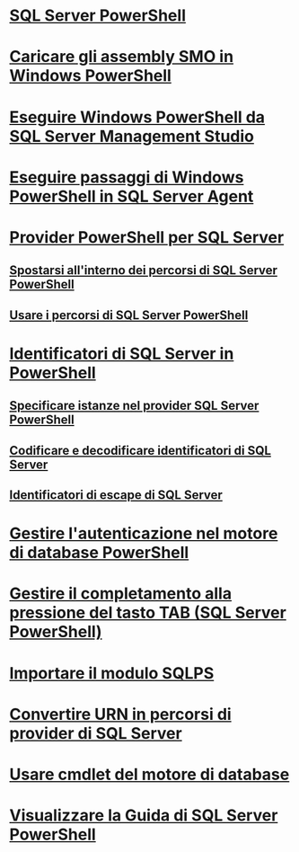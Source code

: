 # [SQL Server PowerShell](sql-server-powershell.md)
# [Caricare gli assembly SMO in Windows PowerShell](load-the-smo-assemblies-in-windows-powershell.md)
# [Eseguire Windows PowerShell da SQL Server Management Studio](run-windows-powershell-from-sql-server-management-studio.md)
# [Eseguire passaggi di Windows PowerShell in SQL Server Agent](run-windows-powershell-steps-in-sql-server-agent.md)
# [Provider PowerShell per SQL Server](sql-server-powershell-provider.md)
## [Spostarsi all'interno dei percorsi di SQL Server PowerShell](navigate-sql-server-powershell-paths.md)
## [Usare i percorsi di SQL Server PowerShell](work-with-sql-server-powershell-paths.md)
# [Identificatori di SQL Server in PowerShell](sql-server-identifiers-in-powershell.md)
## [Specificare istanze nel provider SQL Server PowerShell](specify-instances-in-the-sql-server-powershell-provider.md)
## [Codificare e decodificare identificatori di SQL Server](encode-and-decode-sql-server-identifiers.md)
## [Identificatori di escape di SQL Server](escape-sql-server-identifiers.md)
# [Gestire l'autenticazione nel motore di database PowerShell](manage-authentication-in-database-engine-powershell.md)
# [Gestire il completamento alla pressione del tasto TAB (SQL Server PowerShell)](manage-tab-completion-sql-server-powershell.md)
# [Importare il modulo SQLPS](../database-engine/import-the-sqlps-module.md)
# [Convertire URN in percorsi di provider di SQL Server](../database-engine/convert-urns-to-sql-server-provider-paths.md)
# [Usare cmdlet del motore di database](../database-engine/use-the-database-engine-cmdlets.md)
# [Visualizzare la Guida di SQL Server PowerShell](../database-engine/get-help-sql-server-powershell.md)

